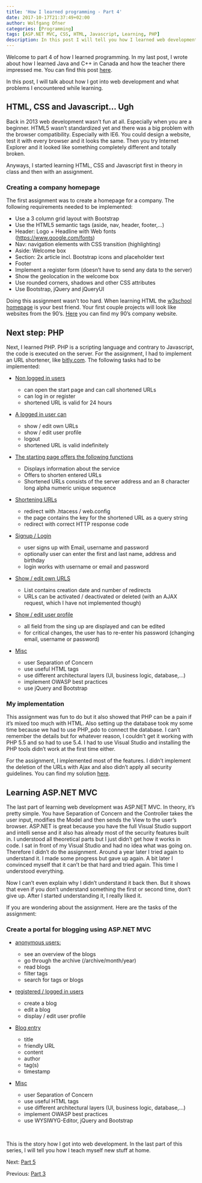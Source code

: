 ```yaml
---
title: 'How I learned programming - Part 4'
date: 2017-10-17T21:37:49+02:00
author: Wolfgang Ofner
categories: [Programming]
tags: [ASP.NET MVC, CSS, HTML, Javascript, Learning, PHP]
description: In this post I will tell you how I learned web development. First I learned HTML, CSS and Javascript. Later I learned PHP and ASP.NET MVC.
---
```

Welcome to part 4 of how I learned programming. In my last post, I wrote about how I learned Java and C++ in Canada and how the teacher there impressed me. You can find this post <a href="/how-i-learned-programming-part-3/" target="_blank" rel="noopener">here</a>.

In this post, I will talk about how I got into web development and what problems I encountered while learning.

## HTML, CSS and Javascript&#8230; Ugh

Back in 2013 web development wasn&#8217;t fun at all. Especially when you are a beginner. HTML5 wasn&#8217;t standardized yet and there was a big problem with the browser compatibility. Especially with IE6. You could design a website, test it with every browser and it looks the same. Then you try Internet Explorer and it looked like something completely different and totally broken.

Anyways, I started learning HTML, CSS and Javascript first in theory in class and then with an assignment.

### Creating a company homepage

The first assignment was to create a homepage for a company. The following requirements needed to be implemented:

  * Use a 3 column grid layout with Bootstrap
  * Use the HTML5 semantic tags (aside, nav, header, footer,&#8230;)
  * Header: Logo + Headline with Web fonts  <span class="fontstyle0">(</span><span class="fontstyle0">https://www.google.com/fonts</span><span class="fontstyle0">)</span>
  * Nav: navigation elements with CSS transition (highlighting)
  * Aside: Welcome box
  * Section: 2x article incl. Bootstrap icons and placeholder text
  * Footer
  * Implement a register form (doesn&#8217;t have to send any data to the server)
  * Show the geolocation in the welcome box
  * Use rounded corners, shadows and other CSS attributes
  * Use Bootstrap, jQuery and jQueryUI

Doing this assignment wasn&#8217;t too hard. When learning HTML the <a href="https://www.w3schools.com/" target="_blank" rel="noopener">w3school homepage</a> is your best friend. Your first couple projects will look like websites from the 90&#8217;s. <a href="https://github.com/WolfgangOfner/Uni-CompanyHomepage" target="_blank" rel="noopener">Here</a> you can find my 90&#8217;s company website.

## Next step: PHP

Next, I learned PHP. PHP is a scripting language and contrary to Javascript, the code is executed on the server. For the assignment, I had to implement an URL shortener, like <a href="https://bitly.com/" target="_blank" rel="noopener">bitly.com</a>. The following tasks had to be implemented:

  * <span style="text-decoration: underline;">Non logged in users</span> 
      * can open the start page and can call shortened URLs
      * can log in or register
      * shortened URL is valid for 24 hours

  * <span style="text-decoration: underline;">A logged in user can</span> 
      * show / edit own URLs
      * show / edit user profile
      * logout
      * shortened URL is valid indefinitely

  * <span style="text-decoration: underline;">The starting page offers the following functions</span> 
      * Displays information about the service
      * Offers to shorten entered URLs
      * Shortened URLs consists of the server address and an 8 character long alpha numeric unique sequence

  * <span style="text-decoration: underline;">Shortening URLs</span> 
      * redirect with .htacess / web.config
      * the page contains the key for the shortened URL as a query string
      * redirect with correct HTTP response code

  * <span style="text-decoration: underline;">Signup / Login</span> 
      * user signs up with Email, username and password
      * optionally user can enter the first and last name, address and birthday
      * login works with username or email and password

  * <span style="text-decoration: underline;">Show / edit own URLS</span> 
      * List contains creation date and number of redirects
      * URLs can be activated / deactivated or deleted (with an AJAX request, which I have not implemented though)

  * <span style="text-decoration: underline;">Show / edit user profile</span> 
      * all field from the sing up are displayed and can be edited
      * for critical changes, the user has to re-enter his password (changing email, username or password)

  * <span style="text-decoration: underline;">Misc</span> 
      * user Separation of Concern
      * use useful HTML tags
      * use different architectural layers (UI, business logic, database,&#8230;)
      * implement OWASP best practices
      * use jQuery and Bootstrap

### My implementation

This assignment was fun to do but it also showed that PHP can be a pain if it&#8217;s mixed too much with HTML. Also setting up the database took my some time because we had to use PHP_pdo to connect the database. I can&#8217;t remember the details but for whatever reason, I couldn&#8217;t get it working with PHP 5.5 and so had to use 5.4. I had to use Visual Studio and installing the PHP tools didn&#8217;t work at the first time either.

For the assignment, I implemented most of the features. I didn&#8217;t implement the deletion of the URLs with Ajax and also didn&#8217;t apply all security guidelines. You can find my solution [here](https://github.com/WolfgangOfner/Uni-PHP-URL-Shortener).

## Learning ASP.NET MVC

The last part of learning web development was ASP.NET MVC. In theory, it&#8217;s pretty simple. You have Separation of Concern and the Controller takes the user input, modifies the Model and then sends the View to the user&#8217;s browser. ASP.NET is great because you have the full Visual Studio support and intelli sense and it also has already most of the security features built in. I understood all theoretical parts but I just didn&#8217;t get how it works in code. I sat in front of my Visual Studio and had no idea what was going on. Therefore I didn&#8217;t do the assignment. Around a year later I tried again to understand it. I made some progress but gave up again. A bit later I convinced myself that it can&#8217;t be that hard and tried again. This time I understood everything.

Now I can&#8217;t even explain why I didn&#8217;t understand it back then. But it shows that even if you don&#8217;t understand something the first or second time, don&#8217;t give up. After I started understanding it, I really liked it.

If you are wondering about the assignment. Here are the tasks of the assignment:

### Create a portal for blogging using ASP.NET MVC

  * <span style="text-decoration: underline;">anonymous users:</span> 
      * see an overview of the blogs
      * go through the archive (/archive/month/year)
      * read blogs
      * filter tags
      * search for tags or blogs

  * <span style="text-decoration: underline;">registered / logged in users</span> 
      * create a blog
      * edit a blog
      * display / edit user profile

  * <span style="text-decoration: underline;">Blog entry</span> 
      * title
      * friendly URL
      * content
      * author
      * tag(s)
      * timestamp

  * <span style="text-decoration: underline;">Misc</span> 
      * user Separation of Concern
      * use useful HTML tags
      * use different architectural layers (UI, business logic, database,&#8230;)
      * implement OWASP best practices
      * use <span class="fontstyle0">WYSIWYG-Editor,</span> jQuery and Bootstrap

&nbsp;

This is the story how I got into web development. In the last part of this series, I will tell you how I teach myself new stuff at home.

Next: <a href="/learned-programming-part-5/" target="_blank" rel="noopener">Part 5</a>

Previous: <a href="/how-i-learned-programming-part-3/" target="_blank" rel="noopener">Part 3</a>